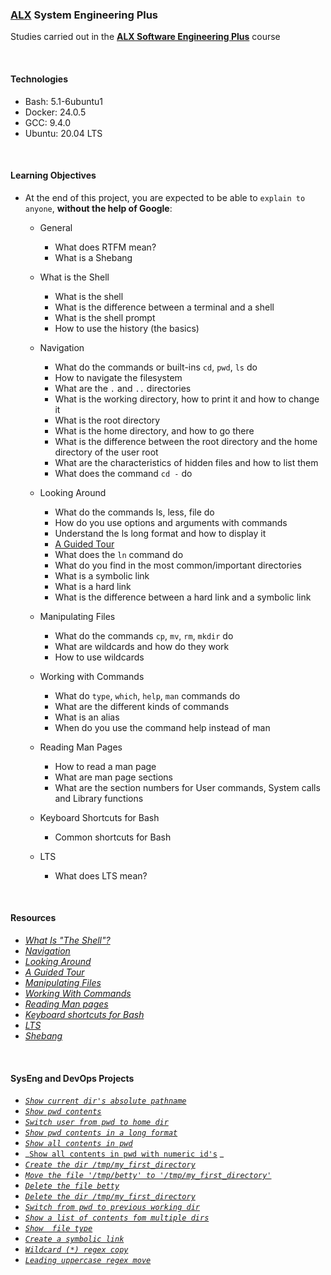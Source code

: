 ### [ALX](https://www.alxafrica.com/) System Engineering Plus

Studies carried out in the **[ALX Software Engineering Plus](https://www.alxafrica.com/software-engineering-plus/)** course

<br />

#### Technologies

* Bash:     5.1-6ubuntu1
* Docker:   24.0.5
* GCC:      9.4.0
* Ubuntu:   20.04 LTS

<br />

#### Learning Objectives

* At the end of this project, you are expected to be able to `explain to anyone`, **without the help of Google**:
    * General
        * What does RTFM mean?
        * What is a Shebang

    * What is the Shell
        * What is the shell
        * What is the difference between a terminal and a shell
        * What is the shell prompt
        * How to use the history (the basics)

    * Navigation
        * What do the commands or built-ins `cd`, `pwd`, `ls` do
        * How to navigate the filesystem
        * What are the `.` and `..` directories
        * What is the working directory, how to print it and how to change it
        * What is the root directory
        * What is the home directory, and how to go there
        * What is the difference between the root directory and the home directory of the user root
        * What are the characteristics of hidden files and how to list them
        * What does the command `cd -` do

    * Looking Around
        * What do the commands ls, less, file do
        * How do you use options and arguments with commands
        * Understand the ls long format and how to display it
        * [A Guided Tour](https://linuxcommand.org/lc3_lts0040.php)
        * What does the `ln` command do
        * What do you find in the most common/important directories
        * What is a symbolic link
        * What is a hard link
        * What is the difference between a hard link and a symbolic link

    * Manipulating Files
        * What do the commands `cp`, `mv`, `rm`, `mkdir` do
        * What are wildcards and how do they work
        * How to use wildcards

    * Working with Commands
        * What do `type`, `which`, `help`, `man` commands do
        * What are the different kinds of commands
        * What is an alias
        * When do you use the command help instead of man

    * Reading Man Pages
        * How to read a man page
        * What are man page sections
        * What are the section numbers for User commands, System calls and Library functions

    * Keyboard Shortcuts for Bash
        * Common shortcuts for Bash

    * LTS
        * What does LTS mean?

<br />

#### Resources

* _[What Is "The Shell"?](https://linuxcommand.org/lc3_lts0010.php)_
* _[Navigation](https://linuxcommand.org/lc3_lts0020.php)_
* _[Looking Around](https://linuxcommand.org/lc3_lts0030.php)_
* _[A Guided Tour](https://linuxcommand.org/lc3_lts0040.php)_
* _[Manipulating Files](https://linuxcommand.org/lc3_lts0050.php)_
* _[Working With Commands](https://linuxcommand.org/lc3_lts0060.php)_
* _[Reading Man pages](https://linuxcommand.org/lc3_man_pages/man1.html)_
* _[Keyboard shortcuts for Bash](https://www.howtogeek.com/181/keyboard-shortcuts-for-bash-command-shell-for-ubuntu-debian-suse-redhat-linux-etc/)_
* _[LTS](https://wiki.ubuntu.com/LTS)_
* _[Shebang](https://en.wikipedia.org/wiki/Shebang_%28Unix%29)_

<br />

#### SysEng and DevOps Projects

* _[`Show current dir's absolute pathname`](0-current_working_directory)_
* _[`Show pwd contents`](1-listit)_
* _[`Switch user from pwd to home dir`](2-bring_me_home)_
* _[`Show pwd contents in a long format`](3-list_files)_
* _[`Show all contents in pwd`](4-listmorefiles)_
* _[`Show all contents in pwd with numeric id's`](5-listfilesdigitonly) _
* _[`Create the dir /tmp/my_first_directory`](6-firstdirectory)_
* _[`Move the file '/tmp/betty' to '/tmp/my_first_directory'`](7-movethatfile)_
* _[`Delete the file betty`](8-firstdelete)_
* _[`Delete the dir /tmp/my_first_directory`](9-firstdirdeletion)_
* _[`Switch from pwd to previous working dir`](10-back)_
* _[`Show a list of contents fom multiple dirs`](11-lists)_
* _[`Show  file type`](12-file_type)_
* _[`Create a symbolic link`](13-symbolic_link)_
* _[`Wildcard (*) regex copy`](14-copy_html)_
* _[`Leading uppercase regex move`](100-lets_move)_

<br />
